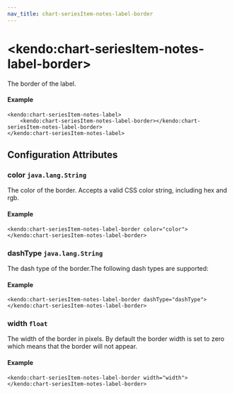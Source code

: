 ```yaml
---
nav_title: chart-seriesItem-notes-label-border
---
```


# \<kendo:chart-seriesItem-notes-label-border\>

The border of the label.

#### Example
    <kendo:chart-seriesItem-notes-label>
        <kendo:chart-seriesItem-notes-label-border></kendo:chart-seriesItem-notes-label-border>
    </kendo:chart-seriesItem-notes-label>

## Configuration Attributes

### color `java.lang.String`

The color of the border. Accepts a valid CSS color string, including hex and rgb.

#### Example
    <kendo:chart-seriesItem-notes-label-border color="color">
    </kendo:chart-seriesItem-notes-label-border>

### dashType `java.lang.String`

The dash type of the border.The following dash types are supported:

#### Example
    <kendo:chart-seriesItem-notes-label-border dashType="dashType">
    </kendo:chart-seriesItem-notes-label-border>

### width `float`

The width of the border in pixels. By default the border width is set to zero which means that the border will not appear.

#### Example
    <kendo:chart-seriesItem-notes-label-border width="width">
    </kendo:chart-seriesItem-notes-label-border>

